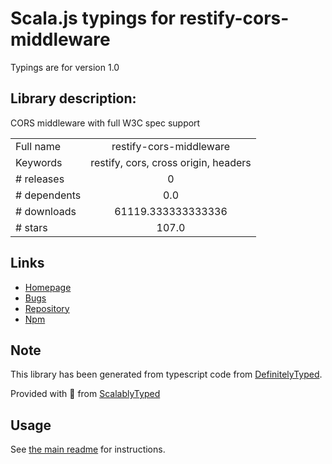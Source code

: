 
# Scala.js typings for restify-cors-middleware

Typings are for version 1.0

## Library description:
CORS middleware with full W3C spec support

|                    |                 |
| ------------------ | :-------------: |
| Full name          | restify-cors-middleware |
| Keywords           | restify, cors, cross origin, headers |
| # releases         | 0 |
| # dependents       | 0.0 |
| # downloads        | 61119.333333333336 |
| # stars            | 107.0 |

## Links
- [Homepage](https://github.com/TabDigital/restify-cors-middleware#readme)
- [Bugs](https://github.com/TabDigital/restify-cors-middleware/issues)
- [Repository](https://github.com/TabDigital/restify-cors-middleware)
- [Npm](https://www.npmjs.com/package/restify-cors-middleware)
    


## Note
This library has been generated from typescript code from [DefinitelyTyped](https://definitelytyped.org).

Provided with :purple_heart: from [ScalablyTyped](https://github.com/oyvindberg/ScalablyTyped)

## Usage
See [the main readme](../../readme.md) for instructions.



